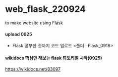 # web_flask_220924
to make website using Flask

#### upload 0925
 - Flask 공부한 것까지 코드 업로드 <폴더 :  Flask_0918>

#### wikidocs 핵심만 해보는 flask 튜토리얼 시작(0925)
https://wikidocs.net/83097

